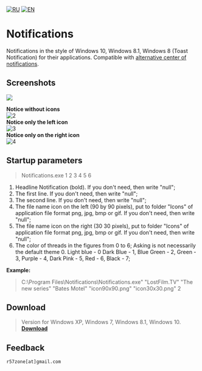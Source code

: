 [![RU](https://user-images.githubusercontent.com/9499881/27683795-5b0fbac6-5cd8-11e7-929c-057833e01fb1.png)](https://github.com/r57zone/Notifications/blob/master/README.md) 
[![EN](https://user-images.githubusercontent.com/9499881/33184537-7be87e86-d096-11e7-89bb-f3286f752bc6.png)](https://github.com/r57zone/Notifications/blob/master/README.EN.md) 
# Notifications
Notifications in the style of Windows 10, Windows 8.1, Windows 8 (Toast Notification) for their applications. Compatible with [alternative center of notifications](https://github.com/r57zone/Notification-center).

## Screenshots
![](https://cloud.githubusercontent.com/assets/9499881/17830407/63166c72-66db-11e6-9665-eaae5361cb34.png)<br>

**Notice without icons**<br>
![2](https://cloud.githubusercontent.com/assets/9499881/8045036/ab2760c8-0e41-11e5-8cee-f70560396b72.png)<br>
**Notice only the left icon**<br>
![3](https://cloud.githubusercontent.com/assets/9499881/8045046/c59390da-0e41-11e5-9b6b-348e84d29430.png)<br>
**Notice only on the right icon**<br>
![4](https://cloud.githubusercontent.com/assets/9499881/8044982/61133a7a-0e41-11e5-94be-b1d80a1f2c52.png)<br>

## Startup parameters
>Notifications.exe 1 2 3 4 5 6

1. Headline Notification (bold). If you don't need, then write "null";<br>
2. The first line. If you don't need, then write "null";<br>
3. The second line. If you don't need, then write "null";<br>
4. The file name icon on the left (90 by 90 pixels), put to folder "Icons" of application file format png, jpg, bmp or gif. If you don't need, then write "null";<br>
5. The file name icon on the right (30 30 pixels), put to folder "Icons" of application file format png, jpg, bmp or gif. If you don't need, then write "null";<br>
6. The color of threads in the figures from 0 to 6; Asking is not necessarily the default theme 0. Light blue - 0 Dark Blue - 1, Blue Green - 2, Green - 3, Purple - 4, Dark Pink - 5, Red - 6, Black - 7;<br>

**Example:**<br>
>C:\Program Files\Notifications\Notifications.exe" "LostFilm.TV" "The new series" "Bates Motel" "icon90x90.png" "icon30x30.png" 2<br>

## Download
>Version for Windows XP, Windows 7, Windows 8.1, Windows 10.<br>
**[Download](https://github.com/r57zone/notifications/releases)**

## Feedback
`r57zone[at]gmail.com`